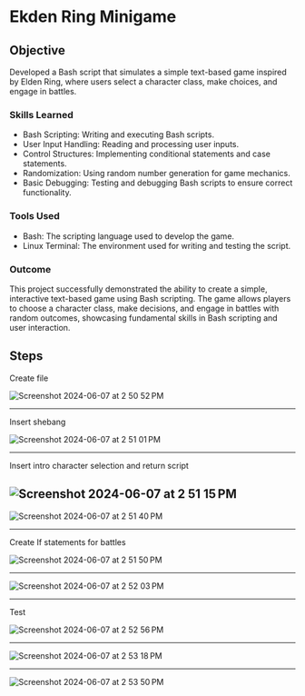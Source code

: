 # Ekden Ring Minigame

## Objective

Developed a Bash script that simulates a simple text-based game inspired by Elden Ring, where users select a character class, make choices, and engage in battles.

### Skills Learned

- Bash Scripting: Writing and executing Bash scripts.
- User Input Handling: Reading and processing user inputs.
- Control Structures: Implementing conditional statements and case statements.
- Randomization: Using random number generation for game mechanics.
- Basic Debugging: Testing and debugging Bash scripts to ensure correct functionality.

### Tools Used

- Bash: The scripting language used to develop the game.
- Linux Terminal: The environment used for writing and testing the script.

### Outcome
This project successfully demonstrated the ability to create a simple, interactive text-based game using Bash scripting. The game allows players to choose a character class, make decisions, and engage in battles with random outcomes, showcasing fundamental skills in Bash scripting and user interaction.

## Steps

Create file

![Screenshot 2024-06-07 at 2 50 52 PM](https://github.com/Hunter102002/Ekden-Ring-Bash/assets/98543129/49b760ff-11c9-48a1-af10-9b9649ebdea4)

------------------------------------------------------

Insert shebang

![Screenshot 2024-06-07 at 2 51 01 PM](https://github.com/Hunter102002/Ekden-Ring-Bash/assets/98543129/f83f77b4-04b9-48f5-a44c-af5748a35bbc)

------------------------------------------------------

Insert intro character selection and return script

![Screenshot 2024-06-07 at 2 51 15 PM](https://github.com/Hunter102002/Ekden-Ring-Bash/assets/98543129/2e960bc8-aac0-4d98-8ef6-58a5cdebaa85)
------------------------------------------------------

![Screenshot 2024-06-07 at 2 51 40 PM](https://github.com/Hunter102002/Ekden-Ring-Bash/assets/98543129/4205f50b-1eb9-442a-b187-1d759631b2c8)

------------------------------------------------------

Create If statements for battles

![Screenshot 2024-06-07 at 2 51 50 PM](https://github.com/Hunter102002/Ekden-Ring-Bash/assets/98543129/3e6d3629-ee68-442e-ad8a-172cb88b4bc4)

------------------------------------------------------

![Screenshot 2024-06-07 at 2 52 03 PM](https://github.com/Hunter102002/Ekden-Ring-Bash/assets/98543129/88929b6a-ced2-4b0f-859e-d1c2e602dc1f)

------------------------------------------------------

Test

![Screenshot 2024-06-07 at 2 52 56 PM](https://github.com/Hunter102002/Ekden-Ring-Bash/assets/98543129/502fb63b-eb28-4344-a0fd-dec523c007cc)

------------------------------------------------------

![Screenshot 2024-06-07 at 2 53 18 PM](https://github.com/Hunter102002/Ekden-Ring-Bash/assets/98543129/8d94ed3d-615a-4851-a732-b1ab4ba208dd)

------------------------------------------------------

![Screenshot 2024-06-07 at 2 53 50 PM](https://github.com/Hunter102002/Ekden-Ring-Bash/assets/98543129/14ce3d2e-7b77-4401-b6a4-47856f2417aa)




